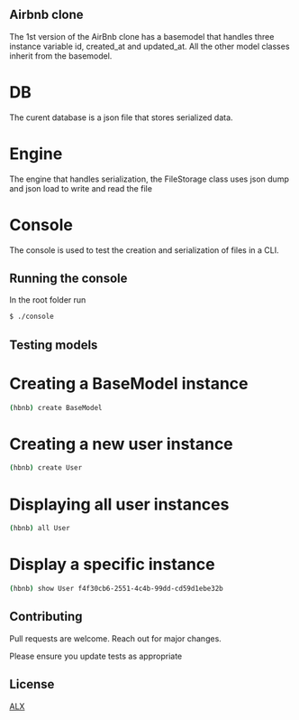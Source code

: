 ## Airbnb clone

The 1st version of the AirBnb clone has a basemodel that handles three instance variable id, created_at and updated_at. All the other model classes inherit from the basemodel.

# DB
The curent database is a json file that stores serialized data.

# Engine
The engine that handles serialization, the FileStorage class uses json dump and json load to write and read the file

# Console
The console is used to test the creation and serialization of files in a CLI.

## Running the console
In the root folder run
```bash
$ ./console
```

## Testing models
# Creating a BaseModel instance

```bash
(hbnb) create BaseModel
```
# Creating a new user instance

```bash
(hbnb) create User
```
# Displaying all user instances

```bash
(hbnb) all User
```
# Display a specific instance
```bash
(hbnb) show User f4f30cb6-2551-4c4b-99dd-cd59d1ebe32b
```

## Contributing

Pull requests are welcome. Reach out for major changes. 

Please ensure you update tests as appropriate

## License
[ALX](https://www.alxafrica.com/)
